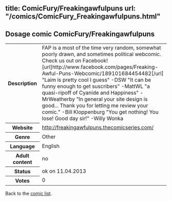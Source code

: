 title: ComicFury/Freakingawfulpuns
url: "/comics/ComicFury_Freakingawfulpuns.html"
---
Dosage comic ComicFury/Freakingawfulpuns
-----------------------------------------

<table class="comicinfo">
<tr>
<th>Description</th><td>FAP is a most of the time very random, somewhat poorly drawn, and sometimes political webcomic. Check us out on Facebook! [url]http://www.facebook.com/pages/Freaking-Awful-Puns-Webcomic/189101684454482[/url] &quot;Laim is pretty cool I guess&quot; -DSW &quot;It can be funny enough to get suscribers&quot; -MattWL &quot;a quasi-ripoff of Cyanide and Happiness&quot; -MrWeatherby &quot;In general your site design is good... Thank you for letting me review your comic.&quot; -Bill Kloppenburg &quot;You get nothing! You lose! Good day sir!&quot; -Willy Wonka</td>
</tr>
<tr>
<th>Website</th><td><a href="http://freakingawfulpuns.thecomicseries.com/">http://freakingawfulpuns.thecomicseries.com/</a></td>
</tr>
<tr>
<th>Genre</th><td>Other</td>
</tr>
<tr>
<th>Language</th><td>English</td>
</tr>
<tr>
<th>Adult content</th><td>no</td>
</tr>
<tr>
<th>Status</th><td>ok on 11.04.2013</td>
</tr>
<tr>
<th>Votes</th><td>0</div></td>
</tr>
</table>

Back to the [comic list](../comic-index.html).
